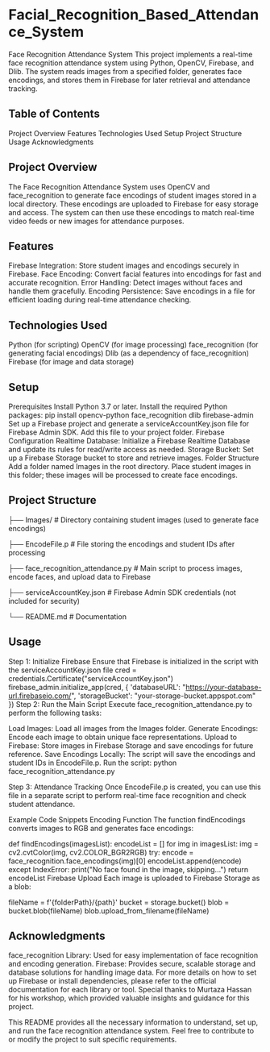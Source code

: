# Facial_Recognition_Based_Attendance_System
Face Recognition Attendance System
This project implements a real-time face recognition attendance system using Python, OpenCV, Firebase, and Dlib. The system reads images from a specified folder, generates face encodings, and stores them in Firebase for later retrieval and attendance tracking.

## Table of Contents
Project Overview
Features
Technologies Used
Setup
Project Structure
Usage
Acknowledgments


## Project Overview
The Face Recognition Attendance System uses OpenCV and face_recognition to generate face encodings of student images stored in a local directory. These encodings are uploaded to Firebase for easy storage and access. The system can then use these encodings to match real-time video feeds or new images for attendance purposes.

## Features
Firebase Integration: Store student images and encodings securely in Firebase.
Face Encoding: Convert facial features into encodings for fast and accurate recognition.
Error Handling: Detect images without faces and handle them gracefully.
Encoding Persistence: Save encodings in a file for efficient loading during real-time attendance checking.

## Technologies Used
Python (for scripting)
OpenCV (for image processing)
face_recognition (for generating facial encodings)
Dlib (as a dependency of face_recognition)
Firebase (for image and data storage)

## Setup
Prerequisites
Install Python 3.7 or later.
Install the required Python packages:
pip install opencv-python face_recognition dlib firebase-admin
Set up a Firebase project and generate a serviceAccountKey.json file for Firebase Admin SDK. Add this file to your project folder.
Firebase Configuration
Realtime Database: Initialize a Firebase Realtime Database and update its rules for read/write access as needed.
Storage Bucket: Set up a Firebase Storage bucket to store and retrieve images.
Folder Structure
Add a folder named Images in the root directory. Place student images in this folder; these images will be processed to create face encodings.

## Project Structure
├── Images/                      # Directory containing student images (used to generate face encodings)

├── EncodeFile.p                 # File storing the encodings and student IDs after processing

├── face_recognition_attendance.py   # Main script to process images, encode faces, and upload data to Firebase

├── serviceAccountKey.json       # Firebase Admin SDK credentials (not included for security)

└── README.md                    # Documentation

## Usage
Step 1: Initialize Firebase
Ensure that Firebase is initialized in the script with the serviceAccountKey.json file
cred = credentials.Certificate("serviceAccountKey.json")
firebase_admin.initialize_app(cred, {
    'databaseURL': "https://your-database-url.firebaseio.com/",
    'storageBucket': "your-storage-bucket.appspot.com"
})
Step 2: Run the Main Script
Execute face_recognition_attendance.py to perform the following tasks:

Load Images: Load all images from the Images folder.
Generate Encodings: Encode each image to obtain unique face representations.
Upload to Firebase: Store images in Firebase Storage and save encodings for future reference.
Save Encodings Locally: The script will save the encodings and student IDs in EncodeFile.p.
Run the script:
python face_recognition_attendance.py

Step 3: Attendance Tracking
Once EncodeFile.p is created, you can use this file in a separate script to perform real-time face recognition and check student attendance.

Example Code Snippets
Encoding Function
The function findEncodings converts images to RGB and generates face encodings:

def findEncodings(imagesList):
    encodeList = []
    for img in imagesList:
        img = cv2.cvtColor(img, cv2.COLOR_BGR2RGB)
        try:
            encode = face_recognition.face_encodings(img)[0]
            encodeList.append(encode)
        except IndexError:
            print("No face found in the image, skipping...")
    return encodeList
Firebase Upload
Each image is uploaded to Firebase Storage as a blob:

fileName = f'{folderPath}/{path}'
bucket = storage.bucket()
blob = bucket.blob(fileName)
blob.upload_from_filename(fileName)

## Acknowledgments
face_recognition Library: Used for easy implementation of face recognition and encoding generation.
Firebase: Provides secure, scalable storage and database solutions for handling image data.
For more details on how to set up Firebase or install dependencies, please refer to the official documentation for each library or tool.
Special thanks to Murtaza Hassan for his workshop, which provided valuable insights and guidance for this project.

This README provides all the necessary information to understand, set up, and run the face recognition attendance system. Feel free to contribute to or modify the project to suit specific requirements.
